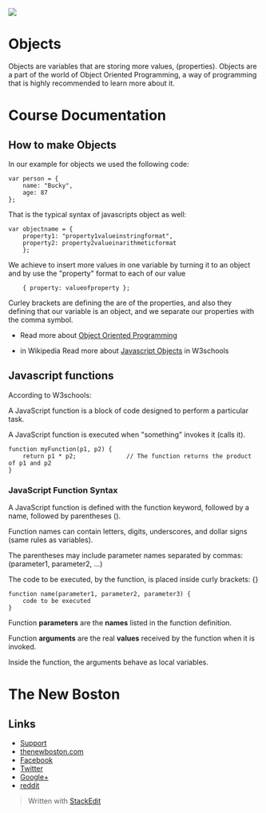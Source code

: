 ![](http://i.imgur.com/BgUMUGU.png)

# Objects
  
Objects are variables that are storing more values, (properties). Objects are a part of the world of Object Oriented Programming, a way of programming that is highly recommended to learn more about it.

# Course Documentation

## How to make Objects

In our example for objects we used the following code:  
  
    var person = {
        name: "Bucky",
        age: 87
    }; 

  That is the typical syntax of  javascripts object as well:

    var objectname = {
	    property1: "property1valueinstringformat",
	    property2: property2valueinarithmeticformat
	    };

We achieve to insert more values in one variable by turning it to an object and by use the "property" format to each of our value

	    { property: valueofproperty };

  Curley brackets are defining the are of the properties, and also they defining that our variable is an object, and we separate our properties with the comma symbol.

- Read more about [Object Oriented
   Programming](https://en.wikipedia.org/wiki/Object-oriented_programming)

- in Wikipedia Read more about [Javascript
   Objects](http://www.w3schools.com/js/js_objects.asp) in W3schools

## Javascript functions

According to W3schools:  
  
A JavaScript function is a block of code designed to perform a particular task.

A JavaScript function is executed when "something" invokes it (calls it).  

    function myFunction(p1, p2) {
        return p1 * p2;              // The function returns the product of p1 and p2
    }

### JavaScript Function Syntax
  
A JavaScript function is defined with the function keyword, followed by a name, followed by parentheses ().

Function names can contain letters, digits, underscores, and dollar signs (same rules as variables).

The parentheses may include parameter names separated by commas:
(parameter1, parameter2, ...)

The code to be executed, by the function, is placed inside curly brackets: {}  

    function name(parameter1, parameter2, parameter3) {
        code to be executed
    }

Function **parameters** are the **names** listed in the function definition.

Function **arguments** are the real **values** received by the function when it is invoked.

Inside the function, the arguments behave as local variables.

# The New Boston

## Links

- [Support](https://www.patreon.com/thenewboston)
- [thenewboston.com](https://thenewboston.com/)
- [Facebook](https://www.facebook.com/TheNewBoston-464114846956315/)
- [Twitter](https://twitter.com/bucky_roberts)
- [Google+](https://plus.google.com/+BuckyRoberts)
- [reddit](https://www.reddit.com/r/thenewboston/)

> Written with [StackEdit](https://stackedit.io/)
